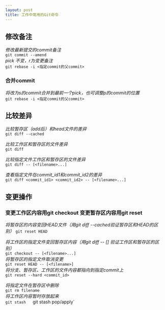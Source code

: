 ```yaml
---
layout: post
title: 工作中常用的Git命令
---
```

  
## 修改备注
*修改最新提交的commit备注*  
`git commit --amend`  
*pick 不变，r为变更备注*  
`git rebase -i <指定commit的父commit>`  

### 合并commit
*将改为s的commit合并到最前一个pick，也可调整p的commit的位置*  
`git rebase -i <指定commit的父commit>`  


## 比较差异

*比较暂存区（add后）和head文件的差异*  
`git diff --cached`  

*比较工作区和暂存区的文件差异*  
`git diff`  

*比较指定文件工作区和暂存区的文件差异*  
`git diff -- [<filename>...]`  

*查看指定文件在commit_id1和commit_id2的差异*  
`git diff <commit_id1> <commit_id2> -- [<filename>...]`  


## 变更操作
### 变更工作区内容用git checkout  变更暂存区内容用git reset  
*将暂存区的内容变回HEAD文件（用git diff --cached验证暂存区和HEAD的区别）*
`git reset HEAD`  

*将工作区的指定文件变回暂存区内容（用git diff -- [<filename>] 验证工作区和暂存区的区别）*  
`git checkout -- [<filename>...]`  
*将暂存区的指定文件取消变更*  
`git reset HEAD -- [<filename>]`  
*将分支、暂存区、工作区的文件内容都指向到指定commit上*   
`git reset --hard <commit_id>`  

 
*将指定文件在暂存区中删除*  
`git rm filename`  
*将工作区内容暂时存放起来*  
`git stash  
`git stash pop/apply`  
